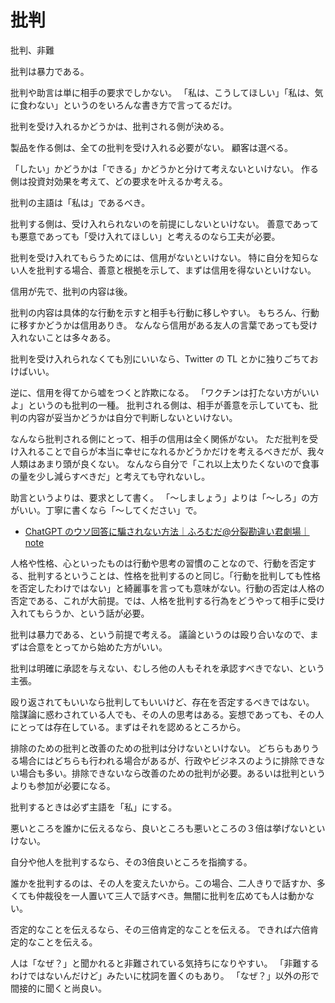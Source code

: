 # 批判

批判、非難

批判は暴力である。

批判や助言は単に相手の要求でしかない。
「私は、こうしてほしい」「私は、気に食わない」というのをいろんな書き方で言ってるだけ。

批判を受け入れるかどうかは、批判される側が決める。

製品を作る側は、全ての批判を受け入れる必要がない。
顧客は選べる。

「したい」かどうかは「できる」かどうかと分けて考えないといけない。
作る側は投資対効果を考えて、どの要求を叶えるか考える。

批判の主語は「私は」であるべき。

批判する側は、受け入れられないのを前提にしないといけない。
善意であっても悪意であっても「受け入れてほしい」と考えるのなら工夫が必要。

批判を受け入れてもらうためには、信用がないといけない。
特に自分を知らない人を批判する場合、善意と根拠を示して、まずは信用を得ないといけない。

信用が先で、批判の内容は後。

批判の内容は具体的な行動を示すと相手も行動に移しやすい。
もちろん、行動に移すかどうかは信用ありき。
なんなら信用がある友人の言葉であっても受け入れないことは多々ある。

批判を受け入れられなくても別にいいなら、Twitter の TL とかに独りごちておけばいい。

逆に、信用を得てから嘘をつくと詐欺になる。
「ワクチンは打たない方がいいよ」というのも批判の一種。
批判される側は、相手が善意を示していても、批判の内容が妥当かどうかは自分で判断しないといけない。

なんなら批判される側にとって、相手の信用は全く関係がない。
ただ批判を受け入れることで自らが本当に幸せになれるかどうかだけを考えるべきだが、我々人類はあまり頭が良くない。
なんなら自分で「これ以上太りたくないので食事の量を少し減らすべきだ」と考えても守れないし。

助言というよりは、要求として書く。
「〜しましょう」よりは「〜しろ」の方がいい。丁寧に書くなら「〜してください」で。

- [ChatGPT のウソ回答に騙されない方法｜ふろむだ@分裂勘違い君劇場｜ note](https://note.com/fromdusktildawn/n/n40fe84179de6)

人格や性格、心といったものは行動や思考の習慣のことなので、行動を否定する、批判するということは、性格を批判するのと同じ。「行動を批判しても性格を否定したわけではない」と綺麗事を言っても意味がない。行動の否定は人格の否定である、これが大前提。では、人格を批判する行為をどうやって相手に受け入れてもらうか、という話が必要。

批判は暴力である、という前提で考える。
議論というのは殴り合いなので、まずは合意をとってから始めた方がいい。

批判は明確に承認を与えない、むしろ他の人もそれを承認すべきでない、という主張。

殴り返されてもいいなら批判してもいいけど、存在を否定するべきではない。
陰謀論に惑わされている人でも、その人の思考はある。妄想であっても、その人にとっては存在している。まずはそれを認めるところから。

排除のための批判と改善のための批判は分けないといけない。
どちらもありうる場合にはどちらも行われる場合があるが、行政やビジネスのように排除できない場合も多い。排除できないなら改善のための批判が必要。あるいは批判というよりも参加が必要になる。

批判するときは必ず主語を「私」にする。

悪いところを誰かに伝えるなら、良いところも悪いところの３倍は挙げないといけない。

自分や他人を批判するなら、その3倍良いところを指摘する。

誰かを批判するのは、その人を変えたいから。この場合、二人きりで話すか、多くても仲裁役を一人置いて三人で話すべき。無闇に批判を広めても人は動かない。

否定的なことを伝えるなら、その三倍肯定的なことを伝える。
できれば六倍肯定的なことを伝える。

人は「なぜ？」と聞かれると非難されている気持ちになりやすい。
「非難するわけではないんだけど」みたいに枕詞を置くのもあり。
「なぜ？」以外の形で間接的に聞くと尚良い。
